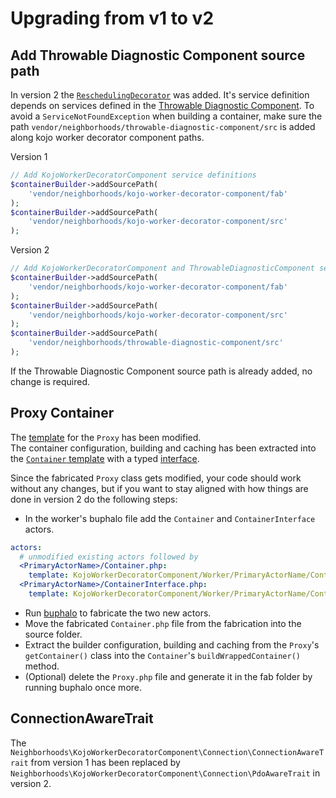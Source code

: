 # Upgrading from v1 to v2

## Add Throwable Diagnostic Component source path
In version 2 the [`ReschedulingDecorator`](https://github.com/neighborhoods/KojoWorkerDecoratorComponent/blob/2.0.0/src/Worker/ReschedulingDecorator.php) was added. It's service definition depends on services defined in the [Throwable Diagnostic Component](https://github.com/neighborhoods/ThrowableDiagnosticComponent). To avoid a `ServiceNotFoundException` when building a container, make sure the path `vendor/neighborhoods/throwable-diagnostic-component/src` is added along kojo worker decorator component paths.

Version 1
``` php
// Add KojoWorkerDecoratorComponent service definitions
$containerBuilder->addSourcePath(
    'vendor/neighborhoods/kojo-worker-decorator-component/fab'
);
$containerBuilder->addSourcePath(
    'vendor/neighborhoods/kojo-worker-decorator-component/src'
);
```
Version 2
``` php
// Add KojoWorkerDecoratorComponent and ThrowableDiagnosticComponent service definitions
$containerBuilder->addSourcePath(
    'vendor/neighborhoods/kojo-worker-decorator-component/fab'
);
$containerBuilder->addSourcePath(
    'vendor/neighborhoods/kojo-worker-decorator-component/src'
);
$containerBuilder->addSourcePath(
    'vendor/neighborhoods/throwable-diagnostic-component/src'
);
```
If the Throwable Diagnostic Component source path is already added, no change is required.

## Proxy Container

The [template](https://github.com/neighborhoods/KojoWorkerDecoratorComponent/blob/2.0.0/template-tree/V1/KojoWorkerDecoratorComponent/Worker/PrimaryActorName/Proxy.php) for the `Proxy` has been modified.  
The container configuration, building and caching has been extracted into the [`Container` template](https://github.com/neighborhoods/KojoWorkerDecoratorComponent/blob/2.0.0/template-tree/V1/KojoWorkerDecoratorComponent/Worker/PrimaryActorName/Container.php) with a typed [interface](https://github.com/neighborhoods/KojoWorkerDecoratorComponent/blob/2.0.0/template-tree/V1/KojoWorkerDecoratorComponent/Worker/PrimaryActorName/ContainerInterface.php).

Since the fabricated `Proxy` class gets modified, your code should work without any changes, but if you want to stay aligned with how things are done in version 2 do the following steps:
 * In the worker's buphalo file add the `Container` and `ContainerInterface` actors.
``` yaml
actors:
  # unmodified existing actors followed by
  <PrimaryActorName>/Container.php:
    template: KojoWorkerDecoratorComponent/Worker/PrimaryActorName/Container.php
  <PrimaryActorName>/ContainerInterface.php:
    template: KojoWorkerDecoratorComponent/Worker/PrimaryActorName/ContainerInterface.php
```
 * Run [buphalo](https://github.com/neighborhoods/Buphalo) to fabricate the two new actors.
 * Move the fabricated `Container.php` file from the fabrication into the source folder.
 * Extract the builder configuration, building and caching from the `Proxy`'s `getContainer()` class into the `Container`'s `buildWrappedContainer()` method.
 * (Optional) delete the `Proxy.php` file and generate it in the fab folder by running buphalo once more.

## ConnectionAwareTrait

The `Neighborhoods\KojoWorkerDecoratorComponent\Connection\ConnectionAwareTrait` from version 1 has been replaced by `Neighborhoods\KojoWorkerDecoratorComponent\Connection\PdoAwareTrait` in version 2.
